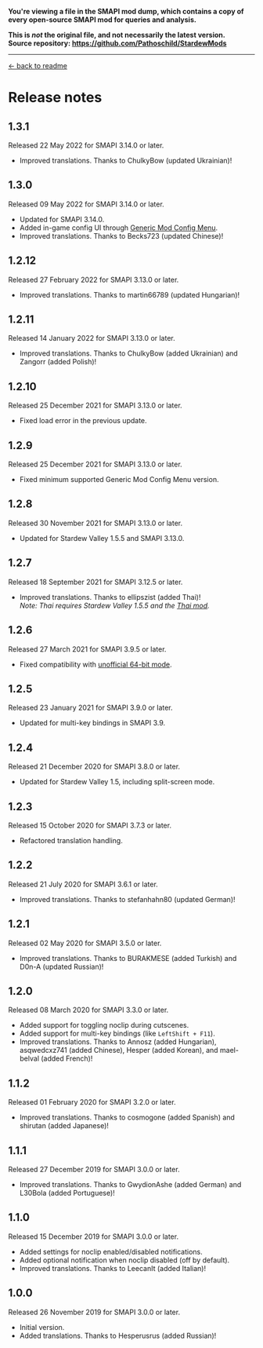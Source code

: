 **You're viewing a file in the SMAPI mod dump, which contains a copy of every open-source SMAPI mod
for queries and analysis.**

**This is _not_ the original file, and not necessarily the latest version.**  
**Source repository: https://github.com/Pathoschild/StardewMods**

----

[← back to readme](README.md)

# Release notes
## 1.3.1
Released 22 May 2022 for SMAPI 3.14.0 or later.

* Improved translations. Thanks to ChulkyBow (updated Ukrainian)!

## 1.3.0
Released 09 May 2022 for SMAPI 3.14.0 or later.

* Updated for SMAPI 3.14.0.
* Added in-game config UI through [Generic Mod Config Menu](https://www.nexusmods.com/stardewvalley/mods/5098).
* Improved translations. Thanks to Becks723 (updated Chinese)!

## 1.2.12
Released 27 February 2022 for SMAPI 3.13.0 or later.

* Improved translations. Thanks to martin66789 (updated Hungarian)!

## 1.2.11
Released 14 January 2022 for SMAPI 3.13.0 or later.

* Improved translations. Thanks to ChulkyBow (added Ukrainian) and Zangorr (added Polish)!

## 1.2.10
Released 25 December 2021 for SMAPI 3.13.0 or later.

* Fixed load error in the previous update.

## 1.2.9
Released 25 December 2021 for SMAPI 3.13.0 or later.

* Fixed minimum supported Generic Mod Config Menu version.

## 1.2.8
Released 30 November 2021 for SMAPI 3.13.0 or later.

* Updated for Stardew Valley 1.5.5 and SMAPI 3.13.0.

## 1.2.7
Released 18 September 2021 for SMAPI 3.12.5 or later.

* Improved translations. Thanks to ellipszist (added Thai)!  
  _Note: Thai requires Stardew Valley 1.5.5 and the [Thai mod](https://www.nexusmods.com/stardewvalley/mods/7052)._

## 1.2.6
Released 27 March 2021 for SMAPI 3.9.5 or later.

* Fixed compatibility with [unofficial 64-bit mode](https://stardewvalleywiki.com/Modding:Migrate_to_64-bit_on_Windows).

## 1.2.5
Released 23 January 2021 for SMAPI 3.9.0 or later.

* Updated for multi-key bindings in SMAPI 3.9.

## 1.2.4
Released 21 December 2020 for SMAPI 3.8.0 or later.

* Updated for Stardew Valley 1.5, including split-screen mode.

## 1.2.3
Released 15 October 2020 for SMAPI 3.7.3 or later.

* Refactored translation handling.

## 1.2.2
Released 21 July 2020 for SMAPI 3.6.1 or later.

* Improved translations. Thanks to stefanhahn80 (updated German)!

## 1.2.1
Released 02 May 2020 for SMAPI 3.5.0 or later.

* Improved translations. Thanks to BURAKMESE (added Turkish) and D0n-A (updated Russian)!

## 1.2.0
Released 08 March 2020 for SMAPI 3.3.0 or later.

* Added support for toggling noclip during cutscenes.
* Added support for multi-key bindings (like `LeftShift + F11`).
* Improved translations. Thanks to Annosz (added Hungarian), asqwedcxz741 (added Chinese), Hesper (added Korean), and mael-belval (added French)!

## 1.1.2
Released 01 February 2020 for SMAPI 3.2.0 or later.

* Improved translations. Thanks to cosmogone (added Spanish) and shirutan (added Japanese)!

## 1.1.1
Released 27 December 2019 for SMAPI 3.0.0 or later.

* Improved translations. Thanks to GwydionAshe (added German) and L30Bola (added Portuguese)!

## 1.1.0
Released 15 December 2019 for SMAPI 3.0.0 or later.

* Added settings for noclip enabled/disabled notifications.
* Added optional notification when noclip disabled (off by default).
* Improved translations. Thanks to LeecanIt (added Italian)!

## 1.0.0
Released 26 November 2019 for SMAPI 3.0.0 or later.

* Initial version.
* Added translations. Thanks to Hesperusrus (added Russian)!
